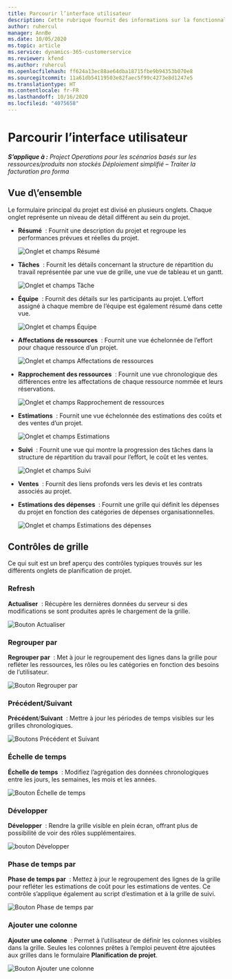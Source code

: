 ```yaml
---
title: Parcourir l’interface utilisateur
description: Cette rubrique fournit des informations sur la fonctionnalité Gestion de projets dans Dynamics 365 Project Operations.
author: ruhercul
manager: AnnBe
ms.date: 10/05/2020
ms.topic: article
ms.service: dynamics-365-customerservice
ms.reviewer: kfend
ms.author: ruhercul
ms.openlocfilehash: ff624a13ec88ae64dba18715fbe9b94353b070e8
ms.sourcegitcommit: 11a61db54119503e82faec5f99c4273e8d1247e5
ms.translationtype: HT
ms.contentlocale: fr-FR
ms.lasthandoff: 10/16/2020
ms.locfileid: "4075658"
---
```

# <a name="navigating-the-user-interface"></a>Parcourir l’interface utilisateur

_**S’applique à :** Project Operations pour les scénarios basés sur les ressources/produits non stockés Déploiement simplifié – Traiter la facturation pro forma_

## <a name="overview"></a>Vue d\’ensemble

Le formulaire principal du projet est divisé en plusieurs onglets. Chaque onglet représente un niveau de détail différent au sein du projet.

- **Résumé**  : Fournit une description du projet et regroupe les performances prévues et réelles du projet.

    ![Onglet et champs Résumé](media/navigation7.png)

- **Tâches**  : Fournit les détails concernant la structure de répartition du travail représentée par une vue de grille, une vue de tableau et un gantt.

    ![Onglet et champs Tâche](media/navigation8.png)

- **Équipe**  : Fournit des détails sur les participants au projet. L’effort assigné à chaque membre de l’équipe est également résumé dans cette vue.

    ![Onglet et champs Équipe](media/navigation9.png)

- **Affectations de ressources**  : Fournit une vue échelonnée de l’effort pour chaque ressource d’un projet.

    ![Onglet et champs Affectations de ressources](media/navigation10.png)

- **Rapprochement des ressources**  : Fournit une vue chronologique des différences entre les affectations de chaque ressource nommée et leurs réservations.

    ![Onglet et champs Rapprochement de ressources](media/navigation11.png)

- **Estimations**  : Fournit une vue échelonnée des estimations des coûts et des ventes d’un projet.

    ![Onglet et champs Estimations](media/navigation12.png)

- **Suivi**  : Fournit une vue qui montre la progression des tâches dans la structure de répartition du travail pour l’effort, le coût et les ventes.

    ![Onglet et champs Suivi](media/navigation13.png)

- **Ventes**  : Fournit des liens profonds vers les devis et les contrats associés au projet.

- **Estimations des dépenses**  : Fournit une grille qui définit les dépenses du projet en fonction des catégories de dépenses organisationnelles.

    ![Onglet et champs Estimations des dépenses](media/navigation14.png)

## <a name="grid-controls"></a>Contrôles de grille

Ce qui suit est un bref aperçu des contrôles typiques trouvés sur les différents onglets de planification de projet.

### <a name="refresh"></a>Refresh

**Actualiser**  : Récupère les dernières données du serveur si des modifications se sont produites après le chargement de la grille.

![Bouton Actualiser](media/navigation7.png)

### <a name="group-by"></a>Regrouper par

**Regrouper par**  : Met à jour le regroupement des lignes dans la grille pour refléter les ressources, les rôles ou les catégories en fonction des besoins de l’utilisateur.

![Bouton Regrouper par](media/navigation6.png)

### <a name="previousnext"></a>Précédent/Suivant

**Précédent**/**Suivant**  : Mettre à jour les périodes de temps visibles sur les grilles chronologiques.

![Boutons Précédent et Suivant](media/navigation2.png)

### <a name="timescale"></a>Échelle de temps

**Échelle de temps**  : Modifiez l’agrégation des données chronologiques entre les jours, les semaines, les mois et les années.

![Bouton Échelle de temps](media/navigation3.png)

### <a name="expand"></a>Développer

**Développer**  : Rendre la grille visible en plein écran, offrant plus de possibilité de voir des rôles supplémentaires.

![bouton Développer](media/navigation4.png)

### <a name="time-phase-by"></a>Phase de temps par

**Phase de temps par**  : Mettez à jour le regroupement des lignes de la grille pour refléter les estimations de coût pour les estimations de ventes. Ce contrôle s’applique également au script d’estimation et à la grille de suivi.

![Bouton Phase de temps par](media/navigation0.png)

### <a name="add-column"></a>Ajouter une colonne

**Ajouter une colonne**  : Permet à l’utilisateur de définir les colonnes visibles dans la grille. Seules les colonnes prêtes à l’emploi peuvent être ajoutées aux grilles dans le formulaire **Planification de projet**.

![Bouton Ajouter une colonne](media/navigation5.png)
